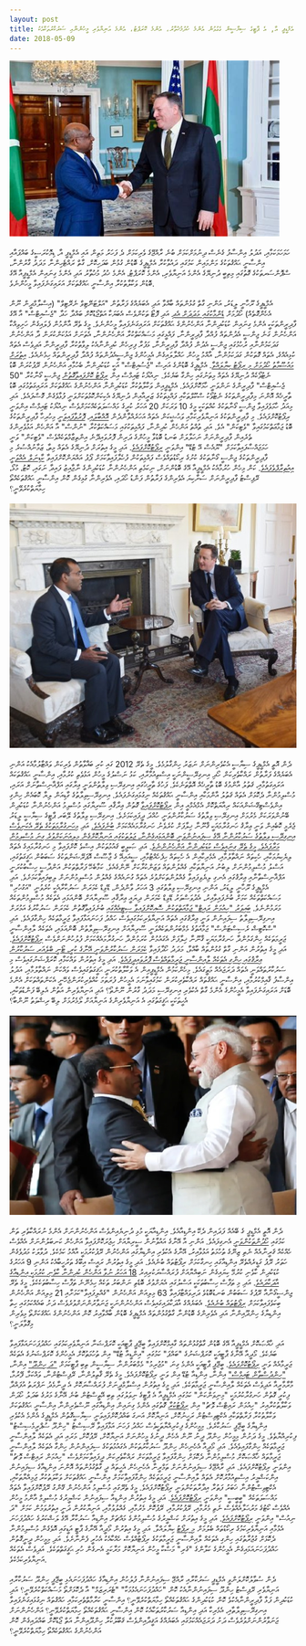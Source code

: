 ```yaml
---
layout: post
title: ޑިމޮކުރަސީ އާ، އަދުލު އިންސާފާ، ހަމަހަމަކާއި، އިންސާނީ ޙައްޤުތަކަށް ވަކާލާތުކުރާ އެމްޑީޕީ އާ, އެ ޕާޓީގެ ސިޔާސީން ގެގުޅުން އެންމެ ހުދުމުޚުތާރު، އެންމެ ކޮރަޕްޓު، އެންމެ އަނިޔާވެރި މީހުންނާއި ސަރުކާރުތަކާއެކު
date: 2018-05-09
---
```

![mdpgegulhun](/assets/mdpgulhun3.jpeg) 
<br/><br/>
ހަމަހަމަކަމާއި، އަދުލު އިންސާފު ގެނެސް ދިނުމަށްކަމަށް ބުނެ ރާއްޖޭގެ ވެރިކަމަށް ދެ ފަހަރު މަތިން އައި އެމްޑީޕީ އާ، ޑިމޮކުރަސީގެ ބައްޕައާއި އިންސާނީ ޙައްޤުތަކުގެ މަންމައިން ކަމުގައި ދައުވާކުރާ އެމްޑީޕީގެ ބޮޑުން ގުޅުން ބަދަހިކޮށް، ގާތް ރައްޓެހިންނާ މަދަދު ގާރުންނާ، ސްޕޮންސަރތަކުގެ ގޮތުގައި މިތިބީ ދުނިޔޭގެ އެންމެ އަނިޔާވެރި، އެންމެ ކޮރަޕްޓު، އެންމެ ޚުދު މުޚުތާރު އަދި އެންމެ ގިނައިން އެމްޑީޕީއާ އޭގެ ބޮޑުން ވަކާލާތުކުރާ އިންސާނީ ޙައްޤުތަކަށް އަރައިގަނެފައިވާ މީހުންނެވެ. 
<br/><br/>
އެމްޑީޕީގެ ރޫހާނީ ލީޑަރު، އަންނި ގާތް ގުޅުންތައް ބާއްވާ އަދި އެބަޔެއްގެ ފަރާތުން "އަލްޓަނޭޓިވް ނެރޭޓިވް" (އިސްލާމްދީން ނޫން އެހެންގޮތެއް) ހޯދުމަށް [ޑެންމާކުގައި މަދަދަށް އެދި](https://www.youtube.com/watch?v=zJ7lH9oaLKU) އަދި ފޮޓޯ ތަކުންވެސް އެބަޔަކާ އަތްޖޯޑުކޮށް ބައްދާ ހަދާ "ޖެސުއިޓްސް" އާ އޭގެ ފާދިރީންތަކަކީ އެންމެ ގިނައިން ކުޑަކުދިންނާ އަންހެނުންގެ ޙައްޤުތަކަށް އަރައިގަނެފައިވާ މީހުންނެވެ. މީގެ ތެރޭ އާންމުން ފެލައިގެން ހަށިވިއްކާ އަންހެނުން ގަނެ ޖިންސީ އެދުންތައް ފުއްދާ ފާދިރީންނާ، ފައްޅީގައި މަސައްކަތްކުރާ އަންހެނުންނާ، އެތަނަށް އަޅުކަންކުރަން ދާ އަންހެނުން ގަދަކަމުންނާއި ރުހުމުގައި ޖިންސީ އެދުން ފުއްދާ ފާދިރީންނާ، ޅަފުރާ ފިރިހެން ކުދިންނާއެކު ލިވާތުކުރާ ފާދިރީންނާ އަދިވެސް އެތައް ކުޅިއެއްގެ، އެތައް ގޮތަކުން ގަދަކަމުންނާ، އާއްމު މީހުން ހައްލާލައިގެން އެމީހުންގެ ޖިންސީއެދުންތައް ފުއްދާ ފާދިރީންތައް ހިމެނެއެވެ. [އިތުރަށް މައުޟޫމާތު ހޯދުމަށް މި ރިޕޯޓު ކިޔާލައްވާ](https://www.nwpb.org/2018/12/17/after-years-of-sexual-abuse-in-native-communities-jesuits-sent-many-to-retire-on-gonzagas-campus/). އެމްޑީޕީގެ ބޮޑުންގެ އަރިސް "ޖެސުއިޓްސް" އަކީ ކުޑަކުދިންނާ ބެހުމާއި އަންހެނުން ރޭޕުކުރަން ބޮޑު ނެޓުވޯކެއް ދުނިޔޭގެ އެތައް މިތަނުގައި ހިންގާ ބަޔެކެވެ. ނިއުޔޯކު ޓައިމްސް އިން [ރިޕޯޓު ކޮށްފައިވާގޮތުން](https://www.nytimes.com/2019/01/15/nyregion/catholic-church-sex-abuse-jesuits.html) ޖިންސީ ގޯނާކުރާ "50 ޖެސުއިޓްސް" ފާދިރީންގެ ނަންވަނީ ހާމަކޮށްފައެވެ. އެމްޑީޕީއިން ވަކާލާތުކުރާ ކުޑަކުދިންނާ އަންހެނުންގެ ޙައްޤުތަކަށް އަރައިގަތުމުގައި ބޮޑު ތާރީޚެއް އޮންނަ މިފާދިރީންތަކުގެ ނެޓުވޯކު ސްކޫލްތަކާއި ފައްޅިތަކުގެ ޒަރީއާއިން ދުނިޔޭގެ އެކިކަންކޮޅުތަކަށްވަނީ ފުޅާވެގެން ގޮސްފައެވެ. އަދި މިއަދު ހާމަވެފައިވާ ޖިންސީ ގޯނާތަކުގެ ކުއްތަކަކީ މީގެ 10 ވަރަކަށް 20 އަހަރު ކުރީގެ މައްސަލަތަކެއްކަމަށްވެސް ނިއުޔޯކު ޓައިމްސް އިންވަނީ ރިޕޯޓުކޮށްފައެވެ. މި ފާދިރީންތަކުގެ އަނިޔާވެރިކަމާއި ވަޙުޝީކަން އެތައް އަހަރެއްވާންދެން [އޮއްބާލައި](https://www.washingtonpost.com/world/europe/the-pope-ignored-them-alleged-abuse-of-deaf-children-on-two-continents-points-to-vatican-failings/2019/02/18/07db1bdc-fd60-11e8-a17e-162b712e8fc2_story.html?noredirect=on&utm_term=.81aa7f1a21fe)، [ފޮރުވާފައިވަނީ](https://www.washingtonpost.com/world/europe/the-pope-ignored-them-alleged-abuse-of-deaf-children-on-two-continents-points-to-vatican-failings/2019/02/18/07db1bdc-fd60-11e8-a17e-162b712e8fc2_story.html) މިހުރިހާ ފާދިރީންތަކުގެ ބޮޑު ޖަމާޢަތްކަމުގައިވާ "ވެޓިކަން" އެވެ. އަދި ތުއްތު އަންހެން ކުދިންނާ، ފައްޅިތަކުގައި މަސައްކަތްކުރާ "ނުންސް" އާ އަންހެން އަޅުވެރިންގެ ތެރެއިން ފާދިރީންނަށް ނަހަލާލަށް ބަނޑު ބޮޑުވާ މީހުންގެ ދަރިން ފޮރުވައިދޭނެ އިންތިޒާމްތަކެއްވެސް "ވެޓިކަން" ވަނީ ހަމަޖައްސާފައިވާކަމަށް "ޔޫއެސް އޭ ޓުޑޭ" އިންވަނީ [ރިޕޯޓުކޮށްފައެވެ](https://www.usatoday.com/story/news/nation/2019/02/19/vaticans-secret-rules-priests-who-father-children/2918042002/). އަދި މީގެ އިތުރަށް ދުނިޔޭގެ އެތައް މިތާ، ޒަމާނުއްސުރެ މި ފާދިރީންތަކުގެ ޖިންސީ ގޯނާތަކުގެ ކުށުގެ ރިކޯޑުތައްވެސް ފައްޅިތަކުން ފުހެލާފައިވާކަމަށް ޕޯޕު އައްޔަންކޮށްފައިވާ [ކާޑިނަލް އެއްވަނީ އިއުތިރާފްވެފައެވެ](https://www.vox.com/2019/2/23/18237702/catholic-church-sex-abuse-summit-destroyed-documents). ކަން މިހެން ހުރުމާއެކު އެމްޑީޕީއާ އޭގެ ބޮޑުންނަށް، ނިކަމެތި އަންހެނުންނާ ކުޑަކުދިންގެ ނާޖާއިޒު ފައިދާ ނަގައި، ކޮޓު، މުޅޯ، ރޭޕިސްޓު ފާދިރީންނަށް ސަނާކިޔަ އެވެރިންގެ ފަރާތުން ފަންޑު ހޯދައި، އެވެރިންނާ ގުޅިގެން ކޮން އިންސާނީ ޙައްޤުތަކެއްތޯ ހިމާޔަތްކުރެވޭނީ؟
<br/><br/>
![mdpgegulhun-uk](/assets/mdpgulhun2.jpeg) 
<br/><br/>
ދެން އޮތީ އެމްޑީޕީގެ ސިޔާސީ އެކުވެރިންނަށް ނަޒަރު ހިންގާލުމެވެ. މީގެ ތެރޭ 2012 ގައި ކުރި ބަޣާވާތުން ވެރިކަން ވައްޓާލުމާއެކު އަންނި އެބަޔެއްގެ ފަރާތުން ރައްކާތެރިކަން ހޯދި އިނގިރޭސީންނަކީ އިސްތިއުމާރާއި، ކަޅު ނަސްލުގެ މީހުން އަޅުވެތި ކުރުމާއި، އިންސާނީ ޙައްޤުތަކައް އަރައިގަތުމާއި، ޤަތުލު އާންމުގެ ބޮޑު ތާރީޚެއް އޮތްތަނެކެވެ. ފަހުގެ ތާރީޚުގައި އިނގިރޭސި ވިލާތުންވަނީ ޢިރާގައި އަފްޣާނިސްތާނަށް އަރައި، މުސްލިމުންނާ ދެކޮޅަށް އެތައް ޤަތުލު އާންމަކާއި އިންސާނީ ޙައްޤުތަކެއް ނިގުޅައިގަނެފައެވެ. އިނގިރޭސިވިލާތުގެ ގާޑިއަން ލިޔާ ކޮބައެން ހިންގި އިންވެސްޓިގޭޝަންއަކައް ރިއާޔަތްކޮށް އެމްއެމްއީ އިން [ރިޕޯޓުކޮށްފައިވާ](https://www.wsws.org/en/articles/2019/02/13/warc-f13.html) ގޮތުން ޢިރާޤާއި ސޫރިޔާގައި މުސްލިމު އަންހެނުންނާ ކުޑަކުދިން ބޭނުންވަރަކަށް މެރުމަށް އިނގިރޭސި ވިލާތުގެ ސަރުކާރުންވަނީ ހުއްދަ ދީފައިކަމަށެވެ. އިނގިރޭސި ވިލާތުގެ ލޭބަރ ޕާޓީގެ ސިޔާސީ ލީޑަރު ޖެރެމީ ކޮބެއިން ވަނީ ޢިރާޤު ހަނގުރާމައަކީ ޤާނޫނާ ޚިލާފަށް ކުރެވެނު ހަނގުރާމައެއްކަމަށް [ބުނެފައެވެ.](https://www.independent.co.uk/news/uk/politics/jeremy-corbyn-tony-blair-could-face-war-crimes-trial-over-illegal-iraq-invasion-10439020.html) އަދި [މިހަނގުރާމަތަކުގެ ތެރޭ އެކަނިވެސް އިނގިރޭސި ވިލާތުގެ ސަރުކާރުންނާ އޭގެ ސިފައިނުންވަނީ ބޮންއަޅައިގެންނާ، ޖަލުތަކުގައި އަނިޔާކޮށްގެން މިލިއަނަކަށްވުރެ ގިނަ މުސްލިމުން މަރާފައެވެ. މީގެ ތެރޭ ގިނައީވެސް ކުޑަކުދިންނާ އަންހެނުންނެވެ](http://www.stopwar.org.uk/index.php/iraq/688-another-day-another-atrocity-in-the-endless-and-forgotten-iraq-war). އަދި ޞަލީބީ ޤައުމުތަކުން އިސްވެ ކޮށްފައިވާ މި ހަނގުރާމައިގެ އެތައް ލިޔެކިޔުމަކާއި، ހެކިތައް ނައްތާލުމާއި، އެމެރިކާއިން އެ ހެކިތައް ހިފެހެއްޓުމާއި، ސީއައިއޭ ގެ ޖާސޫސް އޮޕަރޭޝަންތަކުގެ ސަބަބުން ޙަޤީގަތުގައި، އަސްލު މުސްލިމުންނަށް ލިބުނު އަނިޔާތަކާއި ގެއްލުންތައް ވަޒަންކުރާކަށް ނޭންގެއެވެ. ކަމާބެހޭ ފަރާތްތަކުން އަންދާސީ ހިސާބުކުރަނީ އަފްޣާނިސްތާނާއި ޢިރާޤުގައި އެނގި ލިޔެވިފައިވާ ގެއްލުންތަކަށްވުރެ އެތައް ގުނައެއްގެ ގެއްލުން މުސްލިމުންނަށް ލިބިފައިވާކަމަށެވެ. އަދި އެމްޑީޕީގެ ރޫހާނީ ލީޑަރު، އަންނި އިނގިރޭސި ވިލާތުގައި 3 އަހަރު ވާންދެން، ޑޭވިޑް ކެމަރަން ސަރުކާރާއެކީ ކުރެވުނީ "އަގުހުރި" މަސައްކަތްތަކެއް ކަމަށް ބުނެފައިވާއިރު، އެދުވަސްވަރު ޑޭވިޑް ކެމަރަން ދިޔައީ ޢިރާޤާއި ސޫރިޔާއަށް ބޮންއަޅައި އެތަކެއް މުސްލިމުންތަކެއް މަރަމުންނެވެ. [ބައިވަރު "ހިއުމަން ރައިޓް" ޖަމާއަތްތަކުން ސޮއިކޮށްފައިވާ ސިޓީއެއްގައި](https://www.independent.co.uk/news/uk/politics/david-cameron-accused-of-ill-judged-attacks-on-iraq-war-crime-investigators-a6840541.html) ބުނެފައިވާގޮތުން ކެމަރަން ސަރުކާރުގެ އަމުރަށް އިނގިރޭސިވިލާތު ސިފައިނުން ވަނީ ޢިރާޤުގައި އެތައް އަނިޔާވެރިކަމުގައިވެސް ހައްދު ފަހަނައަޅާފައިވާ ޖަރީމާތަކެއް ހިންގާފައެވެ. އަދި "ސްކޮޓިޝް ރެސިސްޓަންސް" ޖަމާއަތުގެ މެމްބަރުންތަކެއްވަނީ ސޫރިޔާއަށް އިނގިރޭސިވިލާތުން ބޮންއަޅައި، އެތަކެއް ލާއިންސާނީ ޖަރީމަތަކެއް ހިންގަމުންދާ ހަނގުރާމަޔަކީ ޤާނޫނާ ޚިލާފަށް އެގައުމުން ކުރަމުންދާ ހަނގުރާމައެއްކަމަށް ފުލުހުންނަށްވެސް [ރިޕޯޓުކޮށްފައެވެ](https://www.independent.co.uk/news/uk/politics/david-cameron-reported-to-police-as-a-war-criminal-for-bombing-syria-a6763831.html). އަދި މީގެ އިތުރުން އަންނި ގާތް ގުޅުންތައް ބާއްވާ، މަދަދު ހޯދާފައިވާ [ކެމަރަން ސަރުކާރުންވަނީ އޭނާގެ ކުރީ، ޓޯނީ ބްލެއަރ ސަރުކާރުން ޢިރާޤުގައި ހިންގި އެތަކެއް ލާއިންސާނީ ޖަރީމާތައްވެސް ފޮރުވައިދީފައެވެ](http://www.stopwar.org.uk/index.php/news/1448-if-the-us-and-britain-really-want-to-fight-isis-here-s-what-they-should-do). އަދި މީގެ އިތުރުން ވައްކަމާއި ކޮރަޕްޝަނުގައިވެސް މި ސަރުކާރުތައްވަނީ އެތައް ދަރަޖައެއް މަތީގައެވެ. މިހެންކަމުން އެމްޑީޕީއިން އެ ވަކާލާތުކުރަނީ ޙަޤީގަތުގައިވެސް ވައްކަން ނައްތާލުމާއި، އަދުލު އިންސާފު ޤާއިމްކުރުމާއި، އިންސާނީ ޙައްޤުތައް ރައްކާތެރިކުރަން ކަމުގައިވާނަމަ އެމީހުން ފުރަތަމަ ކުއްވެރިކުރަންޖެހޭނީ އެކަންތައްތަކަށް އެންމެ ބޮޑަށް އަރައިގަނެފައިވާ އެމީހުންގެ އެންމެ ގާތް އެކުވެރި އިނގިރޭސި މަދަދު ގާރުން ނޫންތޯ؟ އަދި އަނިޔާވެރިން އަތުން އެލިބޭ ފަންޑުތަކާއި، އެހީތަކަކީ ޙަޤީގަތުގައި އެ އަނިޔާވެރިންގެ އަނިޔާއަށް ލޯމެރުމަށް ލިބޭ ރިޝްވަތު ނޫންބާ؟
<br/><br/>
![mdpgulhun-in](/assets/mdpgulhun1.jpeg) 
<br/><br/>
ދެން އޮތީ އެމްޑީޕީ ގެ ބޭއެއް ފަދައިން ދެކޭ އިންޑިއާއެވެ. އިންޑިއާޔަކީ މުޅި ދުނިޔެއިންވެސް އަންހެނުންނަށް އެންމެ ނުރައްކާތެރި ތަން ކަމުގައި [ހޯދުންތަކުންވަނީ](http://news.trust.org/item/20180612134519-cxz54/) އެނގިފައެވެ. އަންނި އާ އޭނާގެ އައުވާނުން ސީރިޔާއަށް ހިޖުރަކޮށްފައިވާ އަންހެން ކަނބަލުންނަށް އެއްވެސް ހެއްކެއް ޤަރީނާއެއް ނެތި ޒިނޭގެ ތުހުމަތު އަޅުވާއިރު، އޭނާގެ އެކުވެރި އިންޑިޔާގައި އަންހެނުން ރޭޕުކުރުމަކީ އާއްމު ކަމެކެވެ. ދުވާލަކު މަދުވެގެން ހަތަރު ރޭޕު ގަޑީރެއްތެރޭ އިންޑިއާގައި ހިނގާކަމަށް ރިޕޯޓުތައް ބުނެއެވެ. އަދި މީގެ އިތުރުން ރައީސް އިބޫގެ ތަރުހީބާއެކު އަންނި 9 އަހަރުގެ ކުޑަކުދިން ކާވެނި ކުރުމޭ ކިޔައިގެން ނަބިއްޔާއަށް ފުރައްސާރަކުރިއިރު [18 އަހަރު ނުވާ އަންހެން ކުދިންނާ ކާވެނި ކުރުމަކީ އިންޑިއާގެ އާދަކާދައެވެ](https://www.nationalgeographic.com/photography/proof/2018/04/child-brides-marriage-shravasti-india-culture/). އަދި މި ތަފާސް ހިސާބުތަކަކީ އަސްލުގައި އެޔަށްވުރެ ބޮޑެތި ނަންބަރު ތަކެއް ހިމެނޭނެ ތަފާސް ހިސާބުތަކެކެވެ. މީގެ ތެރޭ ޖިންސީގޯނާއާ ރޭޕުގެ ސަބަބުން ބަނޑުބޮޑުވެ ދަރިވައްޓާފައިވާ 63 މިލިއަން އަންހެނުން "ގެއްލިފައިވާ"ކަމަށާއި 21 މިލިއަން އަންހެނުން ބިކަވެފައިވާކަމަށް [ރިޕޯޓުތައް ބުނެއެވެ](https://www.washingtonpost.com/news/worldviews/wp/2018/06/27/india-ranked-worlds-most-dangerous-place-for-women-reigniting-debate-about-womens-safety/?utm_term=.093b10a8edd5). އެބަޔެއްގެ އާދަކާދައިގައިވެސް އަންހެނުންނަކީ ޖަނަވާރުންނަށްވުރެވެސް ދަށު ބައެއްކަމުގައި ހިތާ އިންޑިޔާގެ ހިންދޫއިންނާ އަދި އެވެރިންގެ ބޮޑުންނާ ގާތްގުޅުންތައް އެމްޑީޕީގެ ބޮޑުން ބާއްވާއިރު ކޮން އަންހެނުންގެ ޙައްޤަކަށްތޯ މިވެރިން މިގޮވާލަނީ؟
<br/><br/>
އަދި ޚާއްޞަކޮށް އެމްޑީޕީއާ އޭގެ ބޮޑުން ގާތްގުޅުންތައް ގާއިމްކޮށްފައިވާ ބީޖޭޕީ ޕާޓީއަކީ ކޮރަޕްޝަނާ އަނިޔާވެރިކަމުގައި ހައްދުފަހަނައަޅާފައިވާ ބަޔެކެވެ. މޯދީއާ އޭނާގެ ޕާޓީއަކީ ކޮރަޕްޝަނުގެ "ބައްޕަ" ކަމުގައި "އިންޑީއާ ޓުޑޭ" އިން ތުހުމަތުކޮށް އެމީހުންގެ ކޮރަޕްޝަނުގެ އެތަކެއް ޖަރީމާއެއް ވަނީ [ރިޕޯޓުކޮށްފައެވެ](https://www.indiatoday.in/india/story/modi-shah-are-grandfathers-of-corruption-tmc-lists-a-to-z-of-bjp-scams-1448365-2019-02-05). ބީޖޭޕީ ޕާޓީއަކީ އެންމެ ގިނަ "މުޖުރިމު" މެމްބަރުންނާ ސިޔާސީން ތިބި ޕާޓީކަމަށް ["ދަ ހިންދޫ"](https://www.thehindu.com/elections/bihar2015/bjp-tops-list-of-candidates-with-criminal-charges/article7720972.ece) އިންނާ، ["ހިންދުސްތާން ޓައިމްސް"](https://www.hindustantimes.com/india-news/bjp-has-highest-no-of-mps-and-mlas-with-cases-of-crime-against-women-study/story-UKFaWnMeVYCXCED03AZdGP.html) އިންނާ، އިންޑިއާ ޓުޑޭ އިން ވަނީ ރިޕޯޓުކޮށްފައެވެ. މީގެ ތެރޭ ޤާތިލުންނާ، ރޭޕިސްޓުންނާ، ވައްކަމާ، ފޭރުމާ، މާރާމާރީއާ އަދިވެސް އެތަކެއް ލާއިންސާނީ ޖަރީމާތަކެވެ. އަދި މީގެ އިތުރުން އިސްލާމްދީނަށް ފުރައްސާރަކޮށް އެ ދީނާމެދު ނަފްރަތު އުފައްދާ ފިކުރީ ގޮތުން ހަނގުރާކުރުމަކީ "މިނިވަންކަން" ކަމުގައި އެމްޑީޕީއާ އެ ޕާޓީގެ ނިވަލުގައި ތިބި އޭތީސްޓުން ބުނެ އޭނާގެ މަރުގެ ބަދަލު ހޯދަން ވަކާލާތުކުރާއިރު "ހިއުމަން ރައިޓްސް ވޮޗު" އިން [ރިޕޯޓުކުރާ](https://www.hrw.org/world-report/2019/country-chapters/india) ގޮތުގައި އެންމެ ގިނައިން އިންޑިއާގައި ނޫސްވެރިންނާ އިންސާނީ ޙައްޤުތަކަށް ވަކާލާތުކުރާ ފަރާތްތަކާއި އެކްޓިވިސްޓުން ރަހީނުކޮށް، އަނިޔާކޮށް އަނގަ ބައްދުކޮށްފައިވަނީ ސިޔާސީގޮތުން އެމްޑީޕީގެ އެންމެ އެކުވެރި އިންޑިޔާގެ ބީޖޭޕީ ސަރުކާރެވެ. މިމީހުންގެ ފިކުރިއްޔާތަކީވެސް ހައްދު ފަހަނަ އަޅާފައިވާ ރޭސިސްޓު "ހިންދޫ ސުޕްރީމެސިސްޓު" ފިކުރިއްޔާތެވެ. މީގެ ދަށުން މިމީހުން ހިންދޫ ދީނު ނޫން އެހެން ދީނުގެ މީހުންނަށް އަނިޔާކޮށް، ރޭޕުކޮށް، މަރައި އަދި އެތަކެއް ލާއިންސާނީ ޖަރީމާތަކެއް ހިންގާފައިވެއެވެ. އަދި މޯދީއާ އެހެނިހެން ހިންދޫ ސަރުކާރުތަކުން އެގައުމުތަކުގެ ސިފައިންނުން ހިންގާ އެތަކެއް ލާއިންސާނީ ޖަރީމާތައް ޚާއްޞަކޮށް މުސްލިމުންނާ ދެކޮޅަށް ހިންގާފައިވާ ޖަރީމާތަކަށް ރައްކާތެރިކަން ދީފައިވާކަމަށްވެސް "ހިއުމަން ރައިޓްސް ވޮޗު"  އިންވަނީ ރިޕޯޓުކޮށްފައެވެ. އަދި ރާއްޖޭގެ ސިފައިނުންނަށް ތަމްރީނާ އެހެނިހެން އެހީތައް ދީ ގާތްގުޅުންތައް އޮންނަ އިންޑިއާގެ ސިފައިނުން އިންކަޝްމީރު އިސްތިއުމާރުކޮށް އެތައް ލާއިންސާނީ ޖަރީމަތަކެއް ހިންގާފައިވާކަމަށް އިންސާނީ ޙައްޤުތަކަށް ވަކާލަތުކުރާ ޖަމިއްޔާތަކާއި، އެކްޓިވިސްޓުންނާ ޚަބަރު ފަތުރާ އިދާރާތަކުންވަނީ ރިޕޯޓުކޮށްފައެވެ. މީގެ ތެރޭގައި މުސްލިމު އަންހެނުން ގޭންގު ރޭޕުކޮށްފައިވާ އެތައް މައްސަލަތަކެއް "ބީބީސީ" އިންވަނީ [ރިޕޯޓުކޮށްފައެވެ](https://www.bbc.com/news/world-asia-41268906). އަދި މީގެ އިތުރުން އިންޑިއާ ސިފައިނުން ކަޝްމީރުގެ މުސްލިމް އާންމު މީހުން އެއްވެސް ކޯޓުގެ މަރުޙަލާއެއްވެސް ނެތި މެރުމާއި، ރޭޕުކުރުމާއި، ރޭޕުކޮށް މެރުމާއި، ގެއްލުވުމާއި، އަނިޔާކުރުން ދަނީ އިތުރުވަމުން ކަމަށް "ދަ ނިއުސް" އިންވަނީ [ރިޕޯޓުކޮށްފައެވެ](https://www.thenews.com.pk/print/432714-indian-human-rights-violations-on-the-rise-in-kashmir). އަދި މީގެ އިތުރަށް ކަޝްމީރުގެ މުސްލިމުންގެ މައްޗަށް އިންޑިއާ ސަރުކާރާ އޭގެ ލަޝްކަރުގެ ހައްދުފަހަނަ އެޅުމާއި އަނިޔާވެރިކަމުގެ ރިކޯޑުތައް ބެލުމަށް [މި ރިޕޯޓު](http://embassyofpakistanusa.org/wp-content/uploads/2018/12/Indian-Atrocities-in-Occupied-Jammu-Kashmir.pdf) ކިޔާލައްވާ. އަދި މީގެ އިތުރުން މޯދީއާ އޭނާގެ ޕާޓީ އަޑީގައި އޮވެގެން މުސްލިމުންނާ ދެކޮޅަށް ގުޖުރާތުގައި ހިންގި އެތަކެއް ލާއިންސާނީ ޖަރީމާތަކުގެ ރިޕޯޓުއްވެސް ހެއްކާއެކު އެހުރީ ފެންނާށެވެ. އަދި މިމީހުން ދީނީގޮތުން ހައްދުފަހަނައަޅައިގެން އެމީހުންގެ ކަލާންގެ "ގެރި" މަސްކާ މީހުން އަނިޔާކޮށް މަރާކަމީ އެނގެން ހުރި ޙަޤީގަތްތަކެވެ. އަދިވެސް އެތަކެއް އަނިޔާވެރިކަމެކެވެ.
<br/><br/>
ދެން ސުވާލުކޮށްލަންވީ އެމްޑީޕީ ސަރުކާރާއި ރާއްޖޭ ސިފައިނުންނާ ފުލުހުން އިންޑިއާގެ ހައްދުފަހަނައެޅި ބީޖޭޕީ ހިންދޫ ސަރުކާރާއި އަނިޔާވެރި ރޭޕިސްޓު ހިންދޫ ސިފައިނުންނާއެކު ކޮން "ހައްދުފަހަނައެޅުމަކާ" "ޓެރަރިޒަމް" އާ ދެކޮޅަށްތޯ މަސައްކަތްކުރެވޭނީ؟ އަދި ކުޑަކުދިން ފަޅާ ފާދިރީންނާއެކުވެ ކޮން ކުޑަކުދިންގެ ޙައްޤުތަކެއްތޯ ހިމާޔަތްކުރެވޭނީ؟ އިންސާނީ ކަރާމާތްތެރިކަމާއި ހައްޤުތައް ނިގުޅައިގަނެފައިވާ އިނގިރޭސިވިލާތާއި، އެމެރިކާ އަދި އިންޑިއާ ސަރުކާރުތަކާއެކު ކޮން އިންސާނީ ޙައްޤުތަކެއްތޯ ހިމާޔަތްކުރެވޭނީ؟ އަންހެނުންނަށް ޖަނަވާރުންނަށްވުރެވެސް ދަށު ދަރަޖައެއްކަމުގައި އެބަޔެއްގެ އަޤީދާއިންވެސް ޤަބޫލުކުރާ ހިންދޫއިންނާ އަތް ޖޯޑުކޮށް ބައްދައިގެން ކޮން އަންހެނުންގެ ޙައްޤުތަކެއްތޯ ހިމާޔަތްކުރެވޭނީ؟


